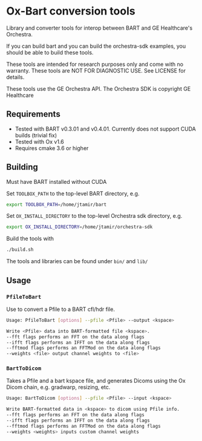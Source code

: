 # Ox-Bart conversion tools
Library and converter tools for interop between BART and GE Healthcare's Orchestra.

If you can build bart and you can build the orchestra-sdk examples, you should be able to build these tools.

These tools are intended for research purposes only and come with no warranty. These tools
are NOT FOR DIAGNOSTIC USE. See LICENSE for details.

These tools use the GE Orchestra API. The Orchestra SDK is copyright GE Healthcare

## Requirements
*  Tested with BART v0.3.01 and v0.4.01. Currently does not support CUDA builds (trivial fix)
*  Tested with Ox v1.6
*  Requires cmake 3.6 or higher

## Building
Must have BART installed without CUDA

Set `TOOLBOX_PATH` to the top-level BART directory, e.g.
```bash
export TOOLBOX_PATH=/home/jtamir/bart
```

Set `OX_INSTALL_DIRECTORY` to the top-level Orchestra sdk directory, e.g.
```bash
export OX_INSTALL_DIRECTORY=/home/jtamir/orchestra-sdk

```
Build the tools with
```bash
./build.sh
```

The tools and libraries can be found under `bin/` and `lib/`

## Usage

### `PfileToBart`
Use to convert a Pfile to a BART cfl/hdr file.
```bash
Usage: PfileToBart [options] --pfile <Pfile> --output <kspace>

Write <Pfile> data into BART-formatted file <kspace>.
--fft flags performs an FFT on the data along flags
--ifft flags performs an IFFT on the data along flags
--fftmod flags performs an FFTMod on the data along flags
--weights <file> output channel weights to <file>
```

### `BartToDicom`
Takes a Pfile and a bart kspace file, and generates Dicoms using the Ox Dicom chain,
e.g. gradwarp, resizing, etc.

```bash
Usage: BartToDicom [options] --pfile <Pfile> --input <kspace>

Write BART-formatted data in <kspace> to dicom using Pfile info.
--fft flags performs an FFT on the data along flags
--ifft flags performs an IFFT on the data along flags
--fftmod flags performs an FFTMod on the data along flags
--weights <weights> inputs custom channel weights
```
